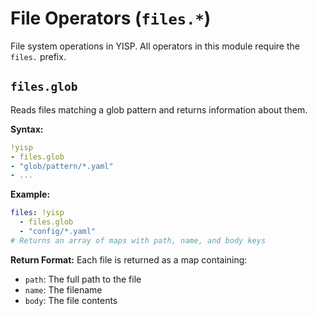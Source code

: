 # File Operators (`files.*`)

File system operations in YISP. All operators in this module require the `files.` prefix.

## `files.glob`

Reads files matching a glob pattern and returns information about them.

**Syntax:**
```yaml
!yisp
- files.glob
- "glob/pattern/*.yaml"
- ...
```

**Example:**
```yaml
files: !yisp
  - files.glob
  - "config/*.yaml"
# Returns an array of maps with path, name, and body keys
```

**Return Format:**
Each file is returned as a map containing:
- `path`: The full path to the file
- `name`: The filename
- `body`: The file contents